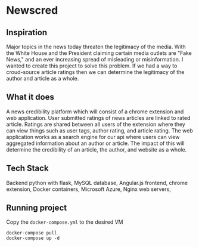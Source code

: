 # Newscred  
  
## Inspiration  
Major topics in the news today threaten the legitimacy of the media. With the White House and the President claiming certain media outlets are "Fake News," and an ever increasing spread of misleading or misinformation. I wanted to create this project to solve this problem. If we had a way to croud-source article ratings then we can determine the legitimacy of the author and article as a whole.
  
## What it does  
A news credibility platform which will consist of a chrome extension and web application. User submitted ratings of news articles are linked to rated article. Ratings are shared between all users of the extension where they can view things such as user tags, author rating, and article rating. The web application works as a search engine for our api where users can view aggregated information about an author or article. The impact of this will determine the credibility of an article, the author, and website as a whole.

## Tech Stack  
Backend python with flask,
MySQL database,
Angular.js frontend,
chrome extension,
Docker containers,
Microsoft Azure,
Nginx web servers,

## Running project  
Copy the `docker-compose.yml` to the desired VM
```
docker-compose pull
docker-compose up -d
```
